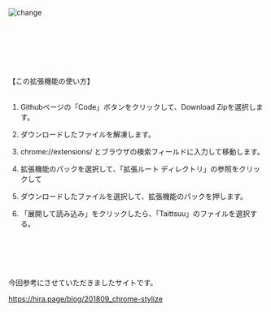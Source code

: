 ![change](https://github.com/Ultraleaf/Taittsuu-chrome_addon/assets/138953741/449a21f9-33af-433d-93da-4ba8a03276d6)
<br>
<br>
<br>
<br>
<br>
<br>
<br>


【この拡張機能の使い方】
<br>
<br>

1. Githubページの「Code」ボタンをクリックして、Download Zipを選択します。

2. ダウンロードしたファイルを解凍します。

3. chrome://extensions/ とブラウザの検索フィールドに入力して移動します。

4. 拡張機能のパックを選択して、「拡張ルート ディレクトリ」の参照をクリックして

5. ダウンロードしたファイルを選択して、拡張機能のパックを押します。

6. 「展開して読み込み」をクリックしたら、「Taittsuu」のファイルを選択する。

<br>
<br>
<br>
<br>

今回参考にさせていただきましたサイトです。
<br>

https://hira.page/blog/201809_chrome-stylize
